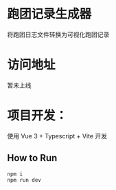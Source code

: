
# 跑团记录生成器

将跑团日志文件转换为可视化跑团记录

# 访问地址
暂未上线

# 项目开发：

使用 Vue 3 + Typescript + Vite 开发
## How to Run

```
npm i
npm run dev
```